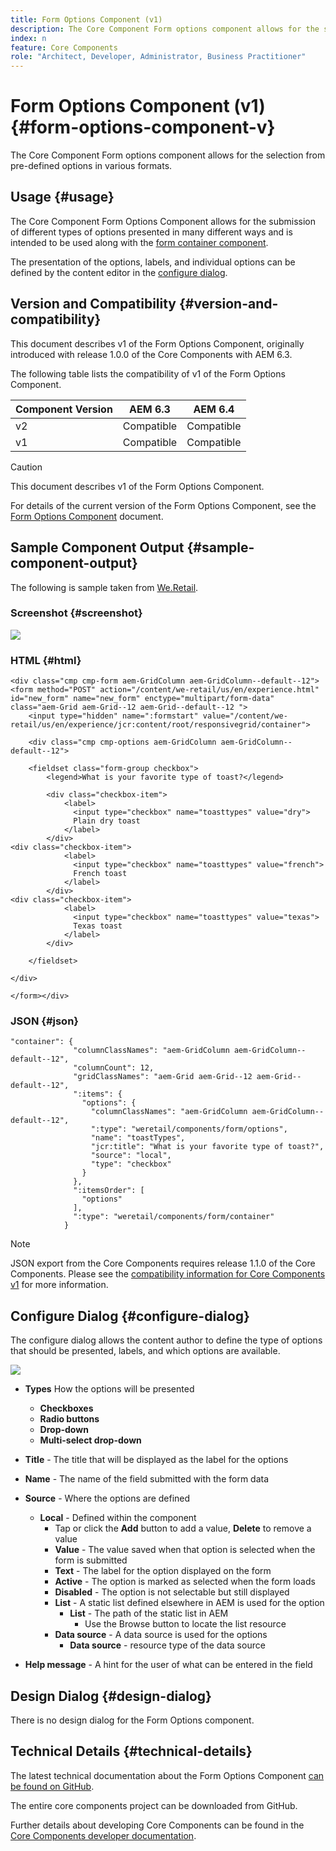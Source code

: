 ```yaml
---
title: Form Options Component (v1)
description: The Core Component Form options component allows for the selection from pre-defined options in various formats.
index: n
feature: Core Components
role: "Architect, Developer, Administrator, Business Practitioner"
---
```


# Form Options Component (v1) {#form-options-component-v}

The Core Component Form options component allows for the selection from pre-defined options in various formats.

## Usage {#usage}

The Core Component Form Options Component allows for the submission of different types of options presented in many different ways and is intended to be used along with the [form container component](form-container-v1.md).

The presentation of the options, labels, and individual options can be defined by the content editor in the [configure dialog](#configure-dialog).

## Version and Compatibility {#version-and-compatibility}

This document describes v1 of the Form Options Component, originally introduced with release 1.0.0 of the Core Components with AEM 6.3.

The following table lists the compatibility of v1 of the Form Options Component.

|Component Version|AEM 6.3|AEM 6.4|
|--- |--- |--- |
|v2|Compatible|Compatible|
|v1|Compatible|Compatible|

>[!CAUTION]
>
>This document describes v1 of the Form Options Component.
>
>For details of the current version of the Form Options Component, see the [Form Options Component](/help/components/forms/form-options.md) document.

## Sample Component Output {#sample-component-output}

The following is sample taken from [We.Retail](https://helpx.adobe.com/experience-manager/6-4/sites/developing/using/we-retail.html).

### Screenshot {#screenshot}

![](/help/assets/chlimage_1-89.png) 

### HTML {#html}

```
<div class="cmp cmp-form aem-GridColumn aem-GridColumn--default--12">
<form method="POST" action="/content/we-retail/us/en/experience.html" id="new_form" name="new_form" enctype="multipart/form-data" class="aem-Grid aem-Grid--12 aem-Grid--default--12 ">
    <input type="hidden" name=":formstart" value="/content/we-retail/us/en/experience/jcr:content/root/responsivegrid/container">
    
    <div class="cmp cmp-options aem-GridColumn aem-GridColumn--default--12">

    <fieldset class="form-group checkbox">
        <legend>What is your favorite type of toast?</legend>
        
        <div class="checkbox-item">
            <label>
              <input type="checkbox" name="toasttypes" value="dry">
              Plain dry toast
            </label>
        </div>
<div class="checkbox-item">
            <label>
              <input type="checkbox" name="toasttypes" value="french">
              French toast
            </label>
        </div>
<div class="checkbox-item">
            <label>
              <input type="checkbox" name="toasttypes" value="texas">
              Texas toast
            </label>
        </div>

    </fieldset>
    
</div>
    
</form></div>
```

### JSON {#json}

```
"container": {
              "columnClassNames": "aem-GridColumn aem-GridColumn--default--12",
              "columnCount": 12,
              "gridClassNames": "aem-Grid aem-Grid--12 aem-Grid--default--12",
              ":items": {
                "options": {
                  "columnClassNames": "aem-GridColumn aem-GridColumn--default--12",
                  ":type": "weretail/components/form/options",
                  "name": "toastTypes",
                  "jcr:title": "What is your favorite type of toast?",
                  "source": "local",
                  "type": "checkbox"
                }
              },
              ":itemsOrder": [
                "options"
              ],
              ":type": "weretail/components/form/container"
            }
```

>[!NOTE]
>
>JSON export from the Core Components requires release 1.1.0 of the Core Components. Please see the [compatibility information for Core Components v1](/help/versions.md) for more information.

## Configure Dialog {#configure-dialog}

The configure dialog allows the content author to define the type of options that should be presented, labels, and which options are available.

![](/help/assets/chlimage_1-90.png)

* **Types**
  How the options will be presented

  * **Checkboxes**
  * **Radio buttons**
  * **Drop-down**
  * **Multi-select drop-down**

* **Title** - The title that will be displayed as the label for the options
* **Name** - The name of the field submitted with the form data
* **Source** - Where the options are defined

  * **Local** - Defined within the component
    * Tap or click the **Add** button to add a value, **Delete** to remove a value
    * **Value** - The value saved when that option is selected when the form is submitted
    * **Text** - The label for the option displayed on the form
    * **Active** - The option is marked as selected when the form loads
    * **Disabled** - The option is not selectable but still displayed
    * **List** - A static list defined elsewhere in AEM is used for the option
      * **List** - The path of the static list in AEM
        * Use the Browse button to locate the list resource
    * **Data source** - A data source is used for the options
      * **Data source** - resource type of the data source
* **Help message** - A hint for the user of what can be entered in the field

## Design Dialog {#design-dialog}

There is no design dialog for the Form Options component.

## Technical Details {#technical-details}

The latest technical documentation about the Form Options Component [can be found on GitHub](https://github.com/adobe/aem-core-wcm-components/tree/master/content/src/content/jcr_root/apps/core/wcm/components/form/options/v1/options).

The entire core components project can be downloaded from GitHub.

Further details about developing Core Components can be found in the [Core Components developer documentation](/help/developing/overview.md).
